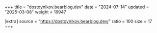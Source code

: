 +++
title = "dostoynikov.bearblog.dev"
date = "2024-07-14"
updated = "2025-03-08"
weight = 16947

[extra]
source = "https://dostoynikov.bearblog.dev/"
ratio = 100
size = 17
+++
